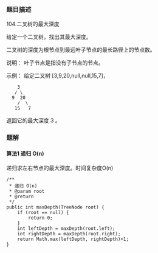 ### 题目描述
104.二叉树的最大深度

给定一个二叉树，找出其最大深度。

二叉树的深度为根节点到最远叶子节点的最长路径上的节点数。

说明： 叶子节点是指没有子节点的节点。

示例：
给定二叉树 [3,9,20,null,null,15,7]，
```
    3
   / \
  9  20
    /  \
   15   7
```
返回它的最大深度 3 。


### 题解

#### 算法1 递归 O(n)

递归求左右节点的最大深度。时间复杂度O(n)

```$java
/**
 * 递归 O(n)
 * @param root
 * @return
 */
public int maxDepth(TreeNode root) {
    if (root == null) {
        return 0;
    }
    int leftDepth = maxDepth(root.left);
    int rightDepth = maxDepth(root.right);
    return Math.max(leftDepth, rightDepth)+1;
}
```

